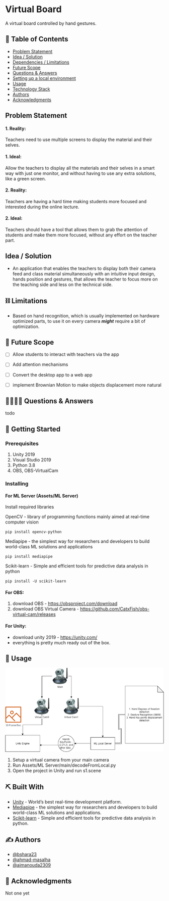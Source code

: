 
# Virtual Board
A virtual board controlled by hand gestures.


## 📝 Table of Contents

- [Problem Statement](#problem_statement)
- [Idea / Solution](#solution)
- [Dependencies / Limitations](#limitations)
- [Future Scope](#future_scope)
- [Questions & Answers](#QA)
- [Setting up a local environment](#getting_started)
- [Usage](#usage)
- [Technology Stack](#tech_stack)
- [Authors](#authors)
- [Acknowledgments](#acknowledgments)

## Problem Statement <a name = "problem_statement"></a>


#### 1. Reality: 
Teachers need to use multiple screens to display the material and their selves.

#### 1. Ideal:
Allow the teachers to display all the materials and their selves in a smart way with just one monitor, and without having to use any extra solutions, like a green screen.


#### 2. Reality: 
Teachers are having a hard time making students more focused and interested during the online lecture. 

#### 2. Ideal:
Teachers should have a tool that allows them to grab the attention of students and make them more focused, without any effort on the teacher part.


## Idea / Solution <a name = "solution"></a>
- An application that enables the teachers to display both their camera feed and class material simultaneously with an intuitive input design, hands position and gestures, that allows the teacher to focus more on the teaching side and less on the technical side.




## ⛓️ Limitations <a name = "limitations"></a>

- Based on hand recognition, which is usually implemented on hardware optimized parts, to use it on every camera ***might*** require a bit of optimization.
## 🚀 Future Scope <a name = "future_scope"></a>


- [ ] Allow students to interact with teachers via the app
- [ ] Add attention mechanisms
- [ ] Convert the desktop app to a web app
- [ ] implement Brownian Motion to make objects displacement more natural



## 🙋‍♂️🙋‍♀️ Questions & Answers <a name = "QA"></a>

todo

## 🏁 Getting Started <a name = "getting_started"></a>




### Prerequisites

1. Unity 2019
2. Visual Studio 2019
3. Python 3.8
4. OBS, OBS-VirtualCam
### Installing

#### For ML Server (Assets/ML Server)

Install required libraries

OpenCV -  library of programming functions mainly aimed at real-time computer vision
```
pip install opencv-python

```
Mediapipe - the simplest way for researchers and developers to build world-class ML solutions and applications
```
pip install mediapipe

```
Scikit-learn - Simple and efficient tools for predictive data analysis in python
```
pip install -U scikit-learn

```

#### For OBS:
1. download OBS - https://obsproject.com/download
2. download OBS Virtual Camera - https://github.com/CatxFish/obs-virtual-cam/releases




#### For Unity:
- download unity 2019 - https://unity.com/
- everything is pretty much ready out of the box.


## 🎈 Usage <a name="usage"></a>

<img src="./vBoard-Structure.png" >

1. Setup a virtual camera from your main camera
2. Run Assets/ML Server/main/decodeFromLocal.py
3. Open the project in Unity and run s1.scene


## ⛏️ Built With <a name = "tech_stack"></a>

- [Unity](https://unity.com/) - World’s best real-time development platform.
- [Mediapipe](https://github.com/google/mediapipe) - the simplest way for researchers and developers to build world-class ML solutions and applications.
- [Scikit-learn](https://scikit-learn.org/stable/) - Simple and efficient tools for predictive data analysis in python.
## ✍️ Authors <a name = "authors"></a>

- [@bshara23](https://github.com/bshara23)
- [@ahmad-masalha](https://github.com/ahmad-masalha)
- [@aimanouda2309](https://github.com/aimanouda2309)

## 🎉 Acknowledgments <a name = "acknowledgments"></a>

Not one yet
